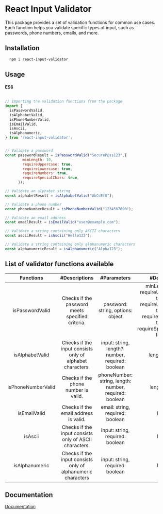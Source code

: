 
# React Input Validator

This package provides a set of validation functions for common use cases. Each function helps you validate specific types of input, such as passwords, phone numbers, emails, and more.




## Installation

```bash
  npm i react-input-validator

```
    
## Usage
#### ES6
```javascript

// Importing the validation functions from the package
import {
  isPasswordValid,
  isAlphabetValid,
  isPhoneNumberValid,
  isEmailValid,
  isAscii,
  isAlphanumeric,
} from 'react-input-validator';


// Validate a password
const passwordResult = isPasswordValid("SecureP@ss123",{
        minLength: 10,
        requireUppercase: true,
        requireLowercase: true,
        requireNumbers: true,
        requireSpecialChars: true,
      });

// Validate an alphabet string
const alphabetResult = isAlphabetValid("AbCdEfG");

// Validate a phone number
const phoneNumberResult = isPhoneNumberValid("1234567890");

// Validate an email address
const emailResult = isEmailValid("user@example.com");

// Validate a string containing only ASCII characters
const asciiResult = isAscii("Hello123");

// Validate a string containing only alphanumeric characters
const alphanumericResult = isAlphanumeric("Alpha123");


```


## List of validator functions available


| Functions | #Descriptions | #Parameters | #Defaults |
| :---: | :---: | :---: | :---: |
| isPasswordValid | Checks if the password meets specified criteria. | password: string, options: object | minLength: 8, requireUppercase: true, requireLowercase: true, requireNumbers: true, requireSpecialChars: false | 
| isAlphabetValid | Checks if the input consists only of alphabet characters. | input: string, length?: number, required: boolean| length: null | 
| isPhoneNumberValid | Checks if the phone number is valid. |phoneNumber: string, length: number, required: boolean|length: 10| 
| isEmailValid | Checks if the email address is valid. |email: string, required: boolean|N/A| 
| isAscii | 	Checks if the input consists only of ASCII characters. |input: string, required: boolean|N/A| 
| isAlphanumeric | 	Checks if the input consists only of alphanumeric characters |input: string, required: boolean|N/A| 
## Documentation

[Documentation](https://github.com/Lovejotsaini/react-input-validator)

